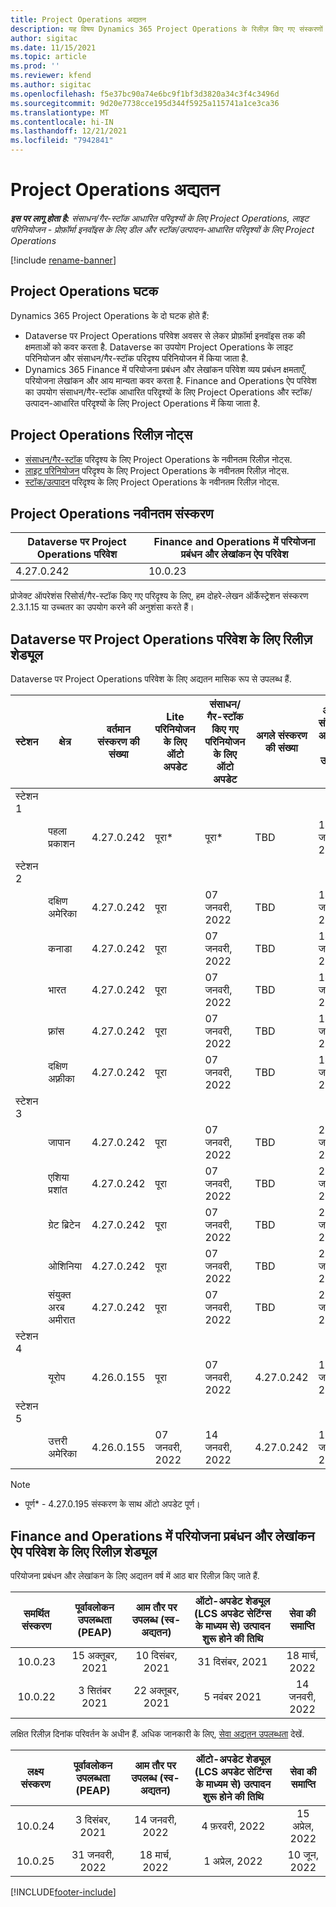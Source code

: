 ```yaml
---
title: Project Operations अद्यतन
description: यह विषय Dynamics 365 Project Operations के रिलीज़ किए गए संस्करणों के बारे में जानकारी प्रदान करता है.
author: sigitac
ms.date: 11/15/2021
ms.topic: article
ms.prod: ''
ms.reviewer: kfend
ms.author: sigitac
ms.openlocfilehash: f5e37bc90a74e6bc9f1bf3d3820a34c3f4c3496d
ms.sourcegitcommit: 9d20e7738cce195d344f5925a115741a1ce3ca36
ms.translationtype: MT
ms.contentlocale: hi-IN
ms.lasthandoff: 12/21/2021
ms.locfileid: "7942841"
---
```

# <a name="project-operations-updates"></a>Project Operations अद्यतन

_**इस पर लागू होता है:** संसाधन/गैर-स्टॉक आधारित परिदृश्यों के लिए Project Operations, लाइट परिनियोजन - प्रोफ़ॉर्मा इनवॉइस के लिए डील और स्टॉक/उत्पादन-आधारित परिदृश्यों के लिए Project Operations_

[!include [rename-banner](~/includes/cc-data-platform-banner.md)]

## <a name="project-operations-components"></a>Project Operations घटक

Dynamics 365 Project Operations के दो घटक होते हैं:

- Dataverse पर Project Operations परिवेश अवसर से लेकर प्रोफ़ॉर्मा इनवॉइस तक की क्षमताओं को कवर करता है. Dataverse का उपयोग Project Operations के लाइट परिनियोजन और संसाधन/गैर-स्टॉक परिदृश्य परिनियोजन में किया जाता है.
- Dynamics 365 Finance में परियोजना प्रबंधन और लेखांकन परिवेश व्यय प्रबंधन क्षमताएँ, परियोजना लेखांकन और आय मान्यता कवर करता है. Finance and Operations ऐप परिवेश का उपयोग संसाधन/गैर-स्टॉक आधारित परिदृश्यों के लिए Project Operations और स्टॉक/उत्पादन-आधारित परिदृश्यों के लिए Project Operations में किया जाता है.

## <a name="project-operations-release-notes"></a>Project Operations रिलीज़ नोट्स
- [संसाधन/गैर-स्टॉक](whats-new-dec-2021-resource-based.md) परिदृश्य के लिए Project Operations के नवीनतम रिलीज़ नोट्स.
- [लाइट परिनियोजन](../pro/whats-new/whats-new-dec-2021-lite.md) परिदृश्य के लिए Project Operations के नवीनतम रिलीज़ नोट्स.
- [स्टॉक/उत्पादन](../prod-pma/whats-new/whats-new-oct-2021-stocked.md) परिदृश्य के लिए Project Operations के नवीनतम रिलीज़ नोट्स.

## <a name="project-operations-latest-version"></a>Project Operations नवीनतम संस्करण

| Dataverse पर Project Operations परिवेश | Finance and Operations में परियोजना प्रबंधन और लेखांकन ऐप परिवेश | 
| --- | --- |
| 4.27.0.242 | 10.0.23 |

प्रोजेक्ट ऑपरेशंस रिसोर्स/गैर-स्टॉक किए गए परिदृश्य के लिए, हम दोहरे-लेखन ऑर्केस्ट्रेशन संस्करण 2.3.1.15 या उच्चतर का उपयोग करने की अनुशंसा करते हैं।

## <a name="release-schedule-for-project-operations-on-dataverse-environment"></a>Dataverse पर Project Operations परिवेश के लिए रिलीज़ शेड्यूल

Dataverse पर Project Operations परिवेश के लिए अद्यतन मासिक रूप से उपलब्ध हैं. 

| स्टेशन | क्षेत्र | वर्तमान संस्करण की संख्या | Lite परिनियोजन के लिए ऑटो अपडेट | संसाधन/गैर-स्टॉक किए गए परिनियोजन के लिए ऑटो अपडेट | अगले संस्करण की संख्या | अगला संस्करण आम तौर पर उपलब्ध है |
|-----------|-----------------------|-----------------|--------------------|---------------------|---------------------|---------------------|
| स्टेशन 1 |   &nbsp;              |    &nbsp;       | &nbsp;             |      &nbsp;         |      &nbsp;         |      &nbsp;         |
|   &nbsp;  | पहला प्रकाशन         |  4.27.0.242     | पूरा*          | पूरा*           | TBD                 | 14 जनवरी, 2022    |
| स्टेशन 2 |   &nbsp;              |    &nbsp;       | &nbsp;             |      &nbsp;         |      &nbsp;         |      &nbsp;         |
|   &nbsp;  | दक्षिण अमेरिका         |  4.27.0.242     | पूरा           | 07 जनवरी, 2022    | TBD                 | 14 जनवरी, 2022    |
|   &nbsp;  | कनाडा                |  4.27.0.242     | पूरा           | 07 जनवरी, 2022    | TBD                 | 14 जनवरी, 2022    |
|   &nbsp;  | भारत                 |  4.27.0.242     | पूरा           | 07 जनवरी, 2022    | TBD                 | 14 जनवरी, 2022    |
|   &nbsp;  | फ़्रांस                |  4.27.0.242     | पूरा           | 07 जनवरी, 2022    | TBD                 | 14 जनवरी, 2022    |
|   &nbsp;  | दक्षिण अफ़्रीका          |  4.27.0.242     | पूरा           | 07 जनवरी, 2022    | TBD                 | 14 जनवरी, 2022    |
| स्टेशन 3 |      &nbsp;           |     &nbsp;      |     &nbsp;         |      &nbsp;         |      &nbsp;         |      &nbsp;         |
|   &nbsp;  | जापान                 |  4.27.0.242     | पूरा           | 07 जनवरी, 2022    | TBD                 | 21 जनवरी, 2022    |
|   &nbsp;  | एशिया प्रशांत          |  4.27.0.242     | पूरा           | 07 जनवरी, 2022    | TBD                 | 21 जनवरी, 2022    |
|   &nbsp;  | ग्रेट ब्रिटेन         |  4.27.0.242     | पूरा           | 07 जनवरी, 2022    | TBD                 | 21 जनवरी, 2022    |
|   &nbsp;  | ओशिनिया               |  4.27.0.242     | पूरा           | 07 जनवरी, 2022    | TBD                 | 21 जनवरी, 2022    |
|   &nbsp;  | संयुक्त अरब अमीरात  |  4.27.0.242     | पूरा           | 07 जनवरी, 2022    | TBD                 | 21 जनवरी, 2022    |
| स्टेशन 4 |     &nbsp;            |     &nbsp;      |     &nbsp;         |      &nbsp;         |      &nbsp;         |      &nbsp;         |
|   &nbsp;  | यूरोप                |  4.26.0.155     | पूरा           | 07 जनवरी, 2022    | 4.27.0.242          | 10 जनवरी, 2022    |
| स्टेशन 5 |     &nbsp;            |     &nbsp;      |     &nbsp;         |      &nbsp;         |      &nbsp;         |      &nbsp;         |
|   &nbsp;  | उत्तरी अमेरिका         |  4.26.0.155     | 07 जनवरी, 2022   | 14 जनवरी, 2022    | 4.27.0.242          | 17 जनवरी, 2022    |

>[!Note]
> - पूर्ण* - 4.27.0.195 संस्करण के साथ ऑटो अपडेट पूर्ण।


## <a name="release-schedule-for-project-management-and-accounting-in-the-finance-and-operations-apps-environment"></a>Finance and Operations में परियोजना प्रबंधन और लेखांकन ऐप परिवेश के लिए रिलीज़ शेड्यूल

परियोजना प्रबंधन और लेखांकन के लिए अद्यतन वर्ष में आठ बार रिलीज़ किए जाते हैं.

|समर्थित संस्करण| पूर्वावलोकन उपलब्धता (PEAP) | आम तौर पर उपलब्ध (स्व-अद्यतन) | ऑटो-अपडेट शेड्यूल (LCS अपडेट सेटिंग्स के माध्यम से) उत्पादन शुरू होने की तिथि |   सेवा की समाप्ति   |
|:---------------:|:---------------------------:|:---------------------------------:|:--------------------------------------------------------------------:|:------------------:|
|     10.0.23     |      15 अक्तूबर, 2021       |        10 दिसंबर, 2021          |                          31 दिसंबर, 2021                           | 18 मार्च, 2022     |
|     10.0.22     |      3 सितंबर 2021      |        22 अक्तूबर, 2021           |                          5 नवंबर 2021                            | 14 जनवरी, 2022   |


लक्षित रिलीज़ दिनांक परिवर्तन के अधीन हैं. अधिक जानकारी के लिए, [सेवा अद्यतन उपलब्धता](/dynamics365/fin-ops-core/fin-ops/get-started/public-preview-releases?toc=%2fdynamics365%2ffinance%2ftoc.json) देखें.

|लक्ष्य संस्करण | पूर्वावलोकन उपलब्धता (PEAP) | आम तौर पर उपलब्ध (स्व-अद्यतन) | ऑटो-अपडेट शेड्यूल (LCS अपडेट सेटिंग्स के माध्यम से) उत्पादन शुरू होने की तिथि |   सेवा की समाप्ति   |
|:---------------:|:---------------------------:|:---------------------------------:|:--------------------------------------------------------------------:|:------------------:|
|     10.0.24     |      3 दिसंबर, 2021       |        14 जनवरी, 2022           |                          4 फ़रवरी, 2022                            | 15 अप्रेल, 2022     |
|     10.0.25     |      31 जनवरी, 2022       |        18 मार्च, 2022             |                          1 अप्रेल, 2022                               | 10 जून, 2022      |

[!INCLUDE[footer-include](../includes/footer-banner.md)]
